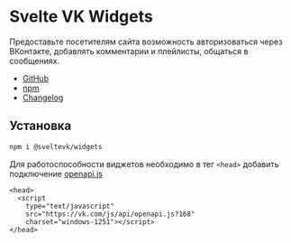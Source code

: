 # Svelte VK Widgets

Предоставьте посетителям сайта возможность авторизоваться через ВКонтакте,
добавлять комментарии и плейлисты, общаться в сообщениях.

- [GitHub][github-url]
- [npm][npm-url]
- [Changelog][changelog-url]

## Установка

```sh
npm i @sveltevk/widgets
```

Для работоспособности виджетов необходимо в тег `<head>` добавить подключение
[openapi.js](https://dev.vk.com/api/open-api/getting-started)

```svelte
<head>
  <script
    type="text/javascript"
    src="https://vk.com/js/api/openapi.js?168"
    charset="windows-1251"></script>
</head>
```

[npm]: https://img.shields.io/npm/v/@sveltevk/widgets.svg?color=blue
[npm-url]: https://npmjs.com/package/@sveltevk/widgets
[chat]: https://img.shields.io/badge/VK%20chat-%234a76a8.svg?logo=VK&logoColor=white
[chat-url]: https://vk.me/join/AJQ1d3IXhxgxghIc5PFNiLCd
[svelte]: https://img.shields.io/badge/svelte-v3-blueviolet.svg
[svelte-url]: https://svelte.dev
[license]: https://img.shields.io/github/license/sveltevk/widgets
[license-url]: https://github.com/sveltevk/widgets/blob/master/LICENSE
[site-url]: https://sveltevk.github.io/widgets/
[changelog-url]: https://github.com/sveltevk/widgets/releases
[github-url]: https://github.com/sveltevk/widgets
[repl]: https://img.shields.io/badge/svelte-REPL-red?logoColor=white&style=flat-square
